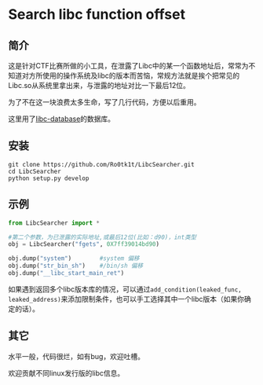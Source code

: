 # Search libc function offset

## 简介

这是针对CTF比赛所做的小工具，在泄露了Libc中的某一个函数地址后，常常为不知道对方所使用的操作系统及libc的版本而苦恼，常规方法就是挨个把常见的Libc.so从系统里拿出来，与泄露的地址对比一下最后12位。

为了不在这一块浪费太多生命，写了几行代码，方便以后重用。

这里用了[libc-database](https://github.com/niklasb/libc-database)的数据库。

## 安装

```shell
git clone https://github.com/Ro0tk1t/LibcSearcher.git
cd LibcSearcher
python setup.py develop
```

## 示例

```python
from LibcSearcher import *

#第二个参数，为已泄露的实际地址,或最后12位(比如：d90)，int类型
obj = LibcSearcher("fgets", 0X7ff39014bd90)

obj.dump("system")        #system 偏移
obj.dump("str_bin_sh")    #/bin/sh 偏移
obj.dump("__libc_start_main_ret")    
```

如果遇到返回多个libc版本库的情况，可以通过`add_condition(leaked_func, leaked_address)`来添加限制条件，也可以手工选择其中一个libc版本（如果你确定的话）。

## 其它

水平一般，代码很烂，如有bug，欢迎吐槽。

欢迎贡献不同linux发行版的libc信息。
